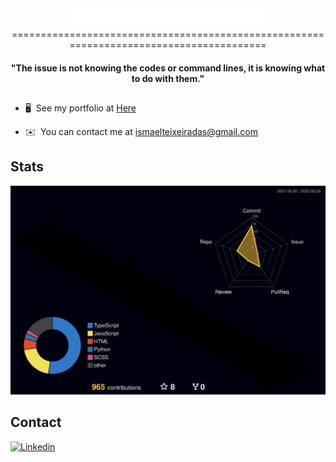 <div display="center" align="center" justify="center">
  <img src="./docs/index.svg" height="30rem"></img>
</div>

<div display="center" align="center">
========================================================================================
</div>

  <h4 align="center">
  ⁠"The issue is not knowing the codes or command lines, it is knowing what to do with them." </h4>

##
  
* 🖥️  See my portfolio at [Here](https://portfolioismael.netlify.app/)

* ✉️  You can contact me at [ismaelteixeiradas@gmail.com](mailto:ismaelteixeiradas@gmail.com)

## Stats

![](./profile-3d-contrib/profile-night-rainbow.svg)

## Contact
  <a href="https://www.linkedin.com/in/ismael-teixeira-da-silva/">
    <img height="30rem" alt="Linkedin" src="https://img.shields.io/badge/linkedin-%231DA1F2.svg?&style=for-the-badge&logo=linkedin&logoColor=white"/>
  </a>
